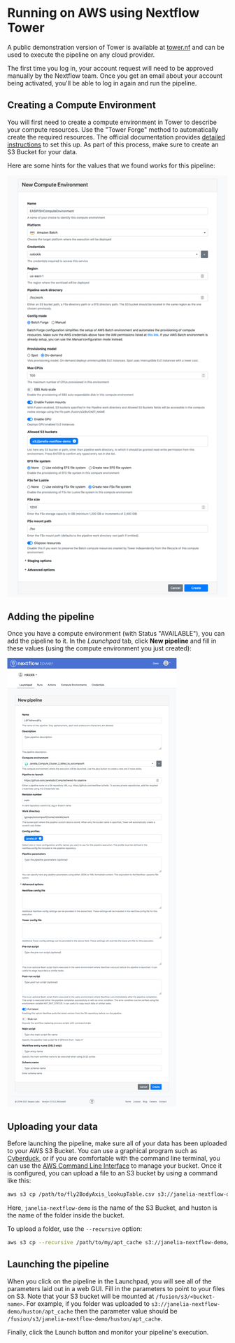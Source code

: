 # Running on AWS using Nextflow Tower

A public demonstration version of Tower is available at [tower.nf](https://tower.nf) and can be used to execute the pipeline on any cloud provider.

The first time you log in, your account request will need to be approved manually by the Nextflow team. Once you get an email about your account being activated, you'll be able to log in again and run the pipeline.

## Creating a Compute Environment

You will first need to create a compute environment in Tower to describe your compute resources. Use the "Tower Forge" method to automatically create the required resources. The official documentation provides [detailed instructions](https://help.tower.nf/compute-envs/aws-batch/#forge-aws-resources) to set this up. As part of this process, make sure to create an S3 Bucket for your data.

Here are some hints for the values that we found works for this pipeline:

![Screen of creating an AWS compute environment](images/compute_env_aws.png)

## Adding the pipeline

Once you have a compute environment (with Status "AVAILABLE"), you can add the pipeline to it. In the *Launchpad* tab, click **New pipeline** and fill in these values (using the compute environment you just created):

![Screenshot of creating a new pipeline](images/new_pipeline_lsf.png)

## Uploading your data

Before launching the pipeline, make sure all of your data has been uploaded to your AWS S3 Bucket. You can use a graphical program such as [Cyberduck](https://cyberduck.io/), or if you are comfortable with the command line terminal, you can use the [AWS Command Line Interface](https://aws.amazon.com/cli/) to manage your bucket. Once it is configured, you can upload a file to an S3 bucket by using a command like this:

```bash
aws s3 cp /path/to/fly2BodyAxis_lookupTable.csv s3://janelia-nextflow-demo/huston/
```

Here, `janelia-nextflow-demo` is the name of the S3 Bucket, and huston is the name of the folder inside the bucket.

To upload a folder, use the `--recursive` option:

```bash
aws s3 cp --recursive /path/to/my/apt_cache s3://janelia-nextflow-demo/huston/apt_cache
```

## Launching the pipeline

When you click on the pipeline in the Launchpad, you will see all of the parameters laid out in a web GUI. Fill in the parameters to point to your files on S3. Note that your S3 bucket will be mounted at `/fusion/s3/<bucket-name>`. For example, if you folder was uploaded to `s3://janelia-nextflow-demo/huston/apt_cache` then the  parameter value should be `/fusion/s3/janelia-nextflow-demo/huston/apt_cache`.

Finally, click the Launch button and monitor your pipeline's execution.
